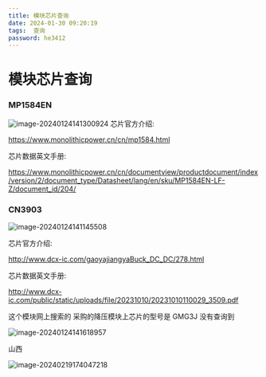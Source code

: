 ```yaml
---
title: 模块芯片查询
date: 2024-01-30 09:20:19
tags:  查询
password: he3412
---
```




# 模块芯片查询

### MP1584EN 


![image-20240124141300924](https://cdn.jsdelivr.net/gh/GJunWei/blogimg2@main/image-20240124141300924.png)
芯片官方介绍:

https://www.monolithicpower.cn/cn/mp1584.html

芯片数据英文手册:

https://www.monolithicpower.cn/cn/documentview/productdocument/index/version/2/document_type/Datasheet/lang/en/sku/MP1584EN-LF-Z/document_id/204/



### CN3903

![image-20240124141145508](https://cdn.jsdelivr.net/gh/GJunWei/blogimg2@main/image-20240124141145508.png)

芯片官方介绍:

http://www.dcx-ic.com/gaoyajiangyaBuck_DC_DC/278.html

芯片数据英文手册:

http://www.dcx-ic.com/public/static/uploads/file/20231010/20231010110029_3509.pdf



这个模块网上搜索的 采购的降压模块上芯片的型号是 GMG3J  没有查询到 

![image-20240124141618957](https://cdn.jsdelivr.net/gh/GJunWei/blogimg2@main/image-20240124141618957.png)

山西

![image-20240219174047218](模块芯片查询.assets/image-20240219174047218.png)